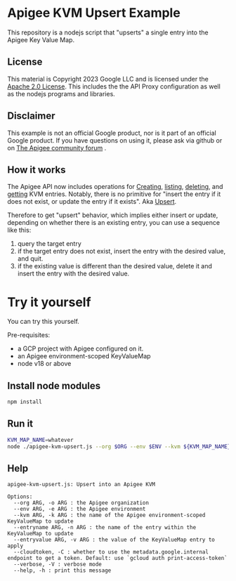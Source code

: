 # Apigee KVM Upsert Example

This repository is a nodejs script that "upserts" a single entry into the
Apigee Key Value Map.

## License

This material is Copyright 2023 Google LLC and is licensed under the [Apache 2.0
License](LICENSE). This includes the the API Proxy configuration as well as the
nodejs programs and libraries.

## Disclaimer

This example is not an official Google product, nor is it part of an official Google product.
If you have questions on using it, please ask via github or on [The Apigee community forum](https://www.googlecloudcommunity.com/gc/Apigee/bd-p/cloud-apigee) .


## How it works

The Apigee API now includes operations for
[Creating](https://cloud.google.com/apigee/docs/reference/apis/apigee/rest/v1/organizations.environments.keyvaluemaps.entries/create),
[listing](https://cloud.google.com/apigee/docs/reference/apis/apigee/rest/v1/organizations.environments.keyvaluemaps.entries/list),
[deleting](https://cloud.google.com/apigee/docs/reference/apis/apigee/rest/v1/organizations.environments.keyvaluemaps.entries/delete),
and
[getting](https://cloud.google.com/apigee/docs/reference/apis/apigee/rest/v1/organizations.environments.keyvaluemaps.entries/get)
KVM entries.  Notably, there is no primitive for "insert the entry if it does not exist, or update the entry if it exists". Aka [Upsert](https://www.google.com/search?q=upsert).

Therefore to get "upsert" behavior, which implies either insert or update,
depending on whether there is an existing entry, you can use a sequence like
this:

1. query the target entry
2. if the target entry does not exist, insert the entry with the desired value, and quit.
3. if the existing value is different than the desired value, delete it and insert the entry with the desired value.


# Try it yourself

You can try this yourself.

Pre-requisites:
- a GCP project with Apigee configured on it.
- an Apigee environment-scoped KeyValueMap
- node v18 or above

## Install node modules

```sh
npm install
```

## Run it

```sh
KVM_MAP_NAME=whatever
node ./apigee-kvm-upsert.js --org $ORG --env $ENV --kvm ${KVM_MAP_NAME} -n entry-X -v value-X -d
```

## Help
```
apigee-kvm-upsert.js: Upsert into an Apigee KVM

Options:
  --org ARG, -o ARG : the Apigee organization
  --env ARG, -e ARG : the Apigee environment
  --kvm ARG, -k ARG : the name of the Apigee environment-scoped KeyValueMap to update
  --entryname ARG, -n ARG : the name of the entry within the KeyValueMap to update
  --entryvalue ARG, -v ARG : the value of the KeyValueMap entry to apply
  --cloudtoken, -C : whether to use the metadata.google.internal endpoint to get a token. Default: use `gcloud auth print-access-token`
  --verbose, -V : verbose mode
  --help, -h : print this message
```
